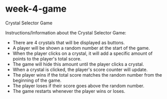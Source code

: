 # week-4-game
Crystal Selector Game

Instructions/Information about the Crystal Selector Game:
- There are 4 crystals that will be displayed as buttons.
- A player will be shown a random number at the start of the game.
- When the player clicks on a crystal, it will add a specific amount of points to the player's total score.
- The game will hide this amount until the player clicks a crystal.
- When a crystal is clicked, the player's score counter will update.
- The player wins if the total score matches the random number from the beginning of the game.
- The player loses if their score goes above the random number.
- The game restarts whenever the player wins or loses.